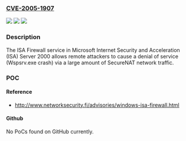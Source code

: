 ### [CVE-2005-1907](https://cve.mitre.org/cgi-bin/cvename.cgi?name=CVE-2005-1907)
![](https://img.shields.io/static/v1?label=Product&message=n%2Fa&color=blue)
![](https://img.shields.io/static/v1?label=Version&message=n%2Fa&color=blue)
![](https://img.shields.io/static/v1?label=Vulnerability&message=n%2Fa&color=brighgreen)

### Description

The ISA Firewall service in Microsoft Internet Security and Acceleration (ISA) Server 2000 allows remote attackers to cause a denial of service (Wspsrv.exe crash) via a large amount of SecureNAT network traffic.

### POC

#### Reference
- http://www.networksecurity.fi/advisories/windows-isa-firewall.html

#### Github
No PoCs found on GitHub currently.

